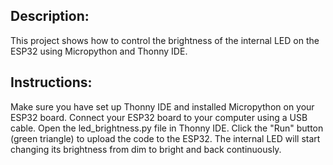 ## Description:
This project shows how to control the brightness of the internal LED on the ESP32 using Micropython and Thonny IDE.

## Instructions:

Make sure you have set up Thonny IDE and installed Micropython on your ESP32 board.
Connect your ESP32 board to your computer using a USB cable.
Open the led_brightness.py file in Thonny IDE.
Click the "Run" button (green triangle) to upload the code to the ESP32.
The internal LED will start changing its brightness from dim to bright and back continuously.